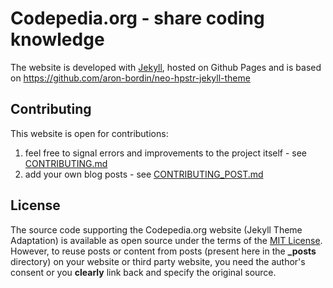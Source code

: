 Codepedia.org - share coding knowledge
=======================================
The website is developed with [Jekyll](https://github.com/jekyll/jekyll), hosted on Github Pages and is based on https://github.com/aron-bordin/neo-hpstr-jekyll-theme

## Contributing
This website is open for contributions:

1. feel free to signal errors and improvements to the project itself - see [CONTRIBUTING.md](CONTRIBUTING.md)
2. add your own blog posts - see [CONTRIBUTING_POST.md](CONTRIBUTING_POST.md)

## License

The source code supporting the Codepedia.org website (Jekyll Theme Adaptation) is available as open source under the terms of the [MIT License](http://opensource.org/licenses/MIT).
 However, to reuse posts or content from posts (present here in the **_posts** directory) on your website or third party website,
  you need the author's consent or you **clearly** link back and specify the original source.
